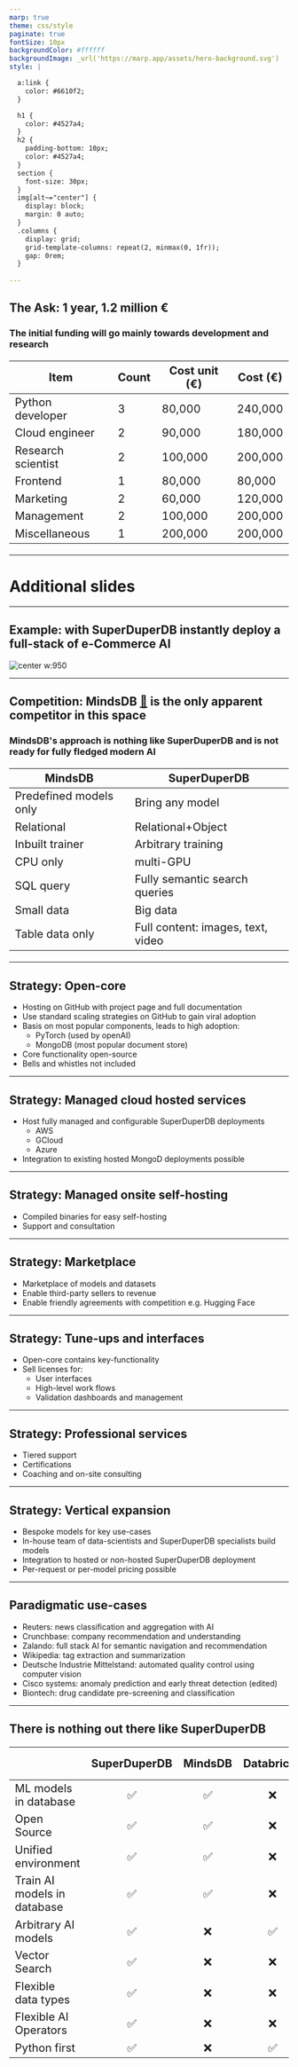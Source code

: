 ```yaml
---
marp: true
theme: css/style
paginate: true
fontSize: 10px
backgroundColor: #ffffff
backgroundImage: _url('https://marp.app/assets/hero-background.svg')
style: |

  a:link {
    color: #6610f2;
  }

  h1 {
    color: #4527a4;
  }
  h2 {
    padding-bottom: 10px;
    color: #4527a4;
  }
  section {
    font-size: 30px;
  }
  img[alt~="center"] {
    display: block;
    margin: 0 auto;
  }
  .columns {
    display: grid;
    grid-template-columns: repeat(2, minmax(0, 1fr));
    gap: 0rem;
  }
  
---
```


<style scoped>
table {
  font-size: 20px;
}
</style>


## The Ask: 1 year, 1.2 million €

### The initial funding will go mainly towards development and research



| Item                 | Count | Cost unit (€) | Cost (€) |
| -------------------- | ----- | ------------- | -------- |
| Python developer     | 3     | 80,000        | 240,000  |
| Cloud engineer       | 2     | 90,000        | 180,000  |
| Research scientist   | 2     | 100,000       | 200,000  |
| Frontend             | 1     | 80,000        | 80,000   |
| Marketing            | 2     | 60,000        | 120,000  |
| Management           | 2     | 100,000       | 200,000  |
| Miscellaneous        | 1     | 200,000       | 200,000  |

---

# Additional slides

---

## Example: with SuperDuperDB instantly deploy a full-stack of e-Commerce AI

![center w:950](images/cycle-linear-e-commerce.svg)

---

## Competition: MindsDB [:link:](https://mindsdb.com/) is the only apparent competitor in this space

### MindsDB's approach is nothing like SuperDuperDB and is not ready for fully fledged modern AI

<style scoped>
table {
  font-size: 16px;
}
</style>

| MindsDB                | SuperDuperDB                      |
| ---------------------- | --------------------------------- |
| Predefined models only | Bring any model                   |
| Relational             | Relational+Object                 |
| Inbuilt trainer        | Arbitrary training                |
| CPU only               | multi-GPU                         |
| SQL query              | Fully semantic search queries     |
| Small data             | Big data                          |
| Table data only        | Full content: images, text, video |

---

## Strategy: Open-core

- Hosting on GitHub with project page and full documentation
- Use standard scaling strategies on GitHub to gain viral adoption
- Basis on most popular components, leads to high adoption:
  - PyTorch (used by openAI)
  - MongoDB (most popular document store)
- Core functionality open-source
- Bells and whistles not included

---

## Strategy: Managed cloud hosted services

- Host fully managed and configurable SuperDuperDB deployments
  - AWS
  - GCloud
  - Azure
- Integration to existing hosted MongoD deployments possible

---

## Strategy: Managed onsite self-hosting

- Compiled binaries for easy self-hosting
- Support and consultation

---

## Strategy: Marketplace

- Marketplace of models and datasets
- Enable third-party sellers to revenue
- Enable friendly agreements with competition e.g. Hugging Face

---

## Strategy: Tune-ups and interfaces

- Open-core contains key-functionality
- Sell licenses for:
  - User interfaces
  - High-level work flows
  - Validation dashboards and management

---

## Strategy: Professional services 

- Tiered support
- Certifications
- Coaching and on-site consulting

---

## Strategy: Vertical expansion

- Bespoke models for key use-cases
- In-house team of data-scientists and SuperDuperDB specialists build models
- Integration to hosted or non-hosted SuperDuperDB deployment
- Per-request or per-model pricing possible

---

## Paradigmatic use-cases

- Reuters: news classification and aggregation with AI
- Crunchbase: company recommendation and understanding
- Zalando: full stack AI for semantic navigation and recommendation
- Wikipedia: tag extraction and summarization
- Deutsche Industrie Mittelstand: automated quality control using computer vision
- Cisco systems: anomaly prediction and early threat detection (edited)
- Biontech: drug candidate pre-screening and classification

---

<style scoped>
table {
  font-size: 20px;
}
</style>

## There is nothing out there like SuperDuperDB

<center>

| | SuperDuperDB | MindsDB | Databricks | Snowflake | AWS Sagemaker | Eto |
| - | :-: | :-: | :-: | :-: | :-: | :-: |
| ML models in database | ✅ | ✅ | ❌ | ❌ | ❌ | ❌ |
| Open Source | ✅ | ✅ | ❌ | ❌ | ❌ | ✅ |
| Unified environment | ✅ | ✅ | ❌ | ❌ | ❌ | ❌ |
| Train AI models in database | ✅ | ✅ | ❌ | ❌ | ❌ | ❌ |
| Arbitrary AI models | ✅ | ❌ | ✅ | ❌ | ✅ | ❌ |
| Vector Search | ✅ | ❌ | ❌ | ❌ | ❌ | ✅ |
| Flexible data types | ✅ | ❌ | ❌ | ❌ | ❌ | ✅ |
| Flexible AI Operators | ✅ | ❌ | ❌ | ❌ | ❌ | ❌ |
| Python first | ✅ | ❌ | ✅ | ❌ | ✅ | ❌ |


</center>